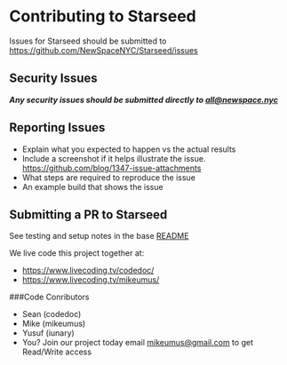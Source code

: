 
# Contributing to Starseed
Issues for Starseed should be submitted to https://github.com/NewSpaceNYC/Starseed/issues

## Security Issues
***Any security issues should be submitted directly to [all@newspace.nyc](mailto:all@newspace.nyc)***

## Reporting Issues
- Explain what you expected to happen vs the actual results
- Include a screenshot if it helps illustrate the issue. https://github.com/blog/1347-issue-attachments
- What steps are required to reproduce the issue
- An example build that shows the issue

## Submitting a PR to Starseed

See testing and setup notes in the base [README](https://github.com/NewSpaceNYC/Starseed/)

We live code this project together at: 
- https://www.livecoding.tv/codedoc/
- https://www.livecoding.tv/mikeumus/

###Code Conributors
 - Sean (codedoc)
 - Mike (mikeumus)
 - Yusuf (iunary)
 - You?  Join our project today email mikeumus@gmail.com to get Read/Write access 

